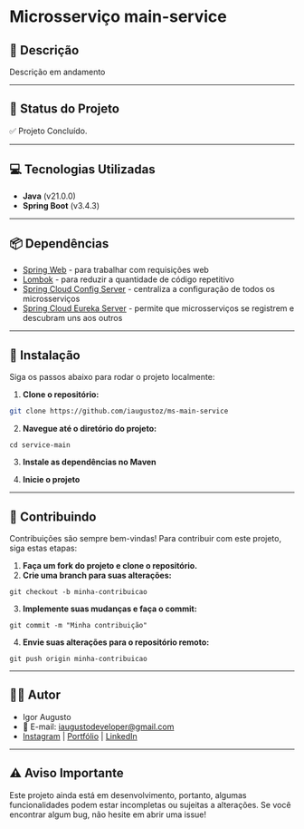 # **Microsserviço main-service**

## 📜 **Descrição**

Descrição em andamento

---

## 🚀 **Status do Projeto**

✅ Projeto Concluído.

---

## 💻 **Tecnologias Utilizadas**

- **Java** (v21.0.0)
- **Spring Boot** (v3.4.3)

---

## 📦 **Dependências**

- [Spring Web](https://mvnrepository.com/artifact/org.springframework.boot/spring-boot-starter-web) - para trabalhar com requisições web
- [Lombok](https://mvnrepository.com/artifact/org.projectlombok/lombok) - para reduzir a quantidade de código repetitivo
- [Spring Cloud Config Server](https://mvnrepository.com/artifact/org.springframework.cloud/spring-cloud-config-server) - centraliza a configuração de todos os microsserviços
- [Spring Cloud Eureka Server](https://mvnrepository.com/artifact/org.springframework.cloud/spring-cloud-starter-netflix-eureka-server) - permite que microsserviços se registrem e descubram uns aos outros

---

## 🔧 **Instalação**

Siga os passos abaixo para rodar o projeto localmente:

1. **Clone o repositório:**

```bash
git clone https://github.com/iaugustoz/ms-main-service
```

2. **Navegue até o diretório do projeto:**

```
cd service-main
```

3. **Instale as dependências no Maven**

4. **Inicie o projeto**

---

## 🤝 Contribuindo

Contribuições são sempre bem-vindas! Para contribuir com este projeto, siga estas etapas:

1. **Faça um fork do projeto e clone o repositório.**
2. **Crie uma branch para suas alterações:**

```
git checkout -b minha-contribuicao
```

3. **Implemente suas mudanças e faça o commit:**

```
git commit -m "Minha contribuição"
```

4. **Envie suas alterações para o repositório remoto:**

```
git push origin minha-contribuicao
```

---

## 👨‍💻 Autor

- Igor Augusto
- 📧 E-mail: iaugustodeveloper@gmail.com
- [Instagram](https://www.instagram.com/iaugusto__/) | [Portfólio](https://iaugusto.vercel.app/) | [LinkedIn](https://www.linkedin.com/in/igorbrz/)

---

## ⚠️ Aviso Importante

Este projeto ainda está em desenvolvimento, portanto, algumas funcionalidades podem estar incompletas ou sujeitas a alterações. Se você encontrar algum bug, não hesite em abrir uma issue!
